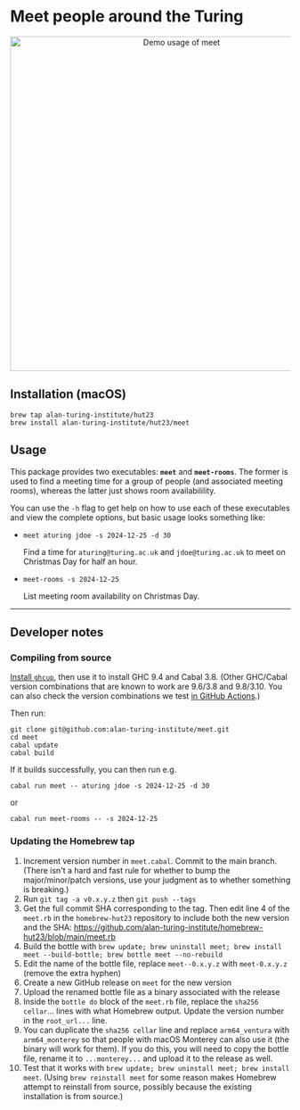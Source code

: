 # Meet people around the Turing

<p align="center"><img src="https://private-user-images.githubusercontent.com/122629585/373836371-7c4c79dd-e5d5-43b3-913a-b376fdbfa4db.gif?jwt=eyJhbGciOiJIUzI1NiIsInR5cCI6IkpXVCJ9.eyJpc3MiOiJnaXRodWIuY29tIiwiYXVkIjoicmF3LmdpdGh1YnVzZXJjb250ZW50LmNvbSIsImtleSI6ImtleTUiLCJleHAiOjE3MjgwOTM2OTQsIm5iZiI6MTcyODA5MzM5NCwicGF0aCI6Ii8xMjI2Mjk1ODUvMzczODM2MzcxLTdjNGM3OWRkLWU1ZDUtNDNiMy05MTNhLWIzNzZmZGJmYTRkYi5naWY_WC1BbXotQWxnb3JpdGhtPUFXUzQtSE1BQy1TSEEyNTYmWC1BbXotQ3JlZGVudGlhbD1BS0lBVkNPRFlMU0E1M1BRSzRaQSUyRjIwMjQxMDA1JTJGdXMtZWFzdC0xJTJGczMlMkZhd3M0X3JlcXVlc3QmWC1BbXotRGF0ZT0yMDI0MTAwNVQwMTU2MzRaJlgtQW16LUV4cGlyZXM9MzAwJlgtQW16LVNpZ25hdHVyZT1hNGUzOTE0ODIyYWMyNjc0YjJhN2E5NDk1OTRkNmVkNTlmYjAwYWQwOTI5MTQ1Y2NkYzYyMTFiMWI1ZTQxYWYxJlgtQW16LVNpZ25lZEhlYWRlcnM9aG9zdCJ9.PeeoTkHU4lLVpuGvAGMnj0ZPN_BQTKfcQ70pno94ctc" alt="Demo usage of meet" width="600" /></p>

## Installation (macOS)

```shell
brew tap alan-turing-institute/hut23
brew install alan-turing-institute/hut23/meet
```

## Usage

This package provides two executables: **`meet`** and **`meet-rooms`**.
The former is used to find a meeting time for a group of people (and associated meeting rooms), whereas the latter just shows room availabilility.

You can use the `-h` flag to get help on how to use each of these executables and view the complete options, but basic usage looks something like:

- `meet aturing jdoe -s 2024-12-25 -d 30`

  Find a time for `aturing@turing.ac.uk` and `jdoe@turing.ac.uk` to meet on Christmas Day for half an hour.

- `meet-rooms -s 2024-12-25`

  List meeting room availability on Christmas Day.


--------

## Developer notes

### Compiling from source

[Install `ghcup`](https://www.haskell.org/ghcup/), then use it to install GHC 9.4 and Cabal 3.8.
(Other GHC/Cabal version combinations that are known to work are 9.6/3.8 and 9.8/3.10.
You can also check the version combinations we test [in GitHub Actions](https://github.com/alan-turing-institute/meet/blob/main/.github/workflows/build.yml).)

Then run:

```
git clone git@github.com:alan-turing-institute/meet.git
cd meet
cabal update
cabal build
```

If it builds successfully, you can then run e.g.

```
cabal run meet -- aturing jdoe -s 2024-12-25 -d 30
```

or 

```
cabal run meet-rooms -- -s 2024-12-25
```

### Updating the Homebrew tap

1. Increment version number in `meet.cabal`. Commit to the main branch. (There isn't a hard and fast rule for whether to bump the major/minor/patch versions, use your judgment as to whether something is breaking.)
2. Run `git tag -a v0.x.y.z` then `git push --tags`
3. Get the full commit SHA corresponding to the tag. Then edit line 4 of the `meet.rb` in the `homebrew-hut23` repository to include both the new version and the SHA: https://github.com/alan-turing-institute/homebrew-hut23/blob/main/meet.rb
4. Build the bottle with `brew update; brew uninstall meet; brew install meet --build-bottle; brew bottle meet --no-rebuild`
5. Edit the name of the bottle file, replace `meet--0.x.y.z` with `meet-0.x.y.z` (remove the extra hyphen)
6. Create a new GitHub release on `meet` for the new version
7. Upload the renamed bottle file as a binary associated with the release
8. Inside the `bottle do` block of the `meet.rb` file, replace the `sha256 cellar`... lines with what Homebrew output. Update the version number in the `root_url...` line.
9. You can duplicate the `sha256 cellar` line and replace `arm64_ventura` with `arm64_monterey` so that people with macOS Monterey can also use it (the binary will work for them). If you do this, you will need to copy the bottle file, rename it to `...monterey...` and upload it to the release as well.
10. Test that it works with `brew update; brew uninstall meet; brew install meet`. (Using `brew reinstall meet` for some reason makes Homebrew attempt to reinstall from source, possibly because the existing installation is from source.)
